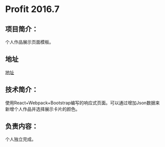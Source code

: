 # Profit                                                                2016.7
## 项目简介：

个人作品展示页面模板。

## 地址

[地址](https://github.com/shannuo/tryFe/tree/master/profit)

## 技术简介：

使用React+Webpack+Bootstrap编写的响应式页面。可以通过增加Json数据来新增个人作品并选择展示卡片的颜色。

## 负责内容：

个人独立完成。

